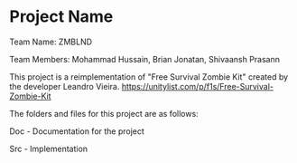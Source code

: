 # Project Name

Team Name: ZMBLND

Team Members: Mohammad Hussain, Brian Jonatan, Shivaansh Prasann


This project is a reimplementation of "Free Survival Zombie Kit" created by the developer Leandro 
Vieira.
https://unitylist.com/p/f1s/Free-Survival-Zombie-Kit

The folders and files for this project are as follows:

Doc - Documentation for the project

Src - Implementation
